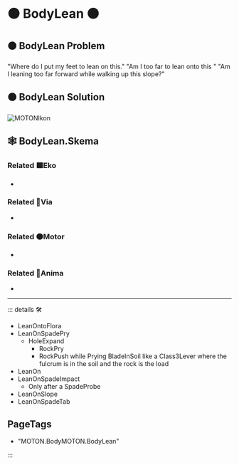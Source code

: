 # 🟠 <motor>BodyLean</motor>  🟠

## 🟠 BodyLean Problem

"Where do I put my feet to lean on this."
"Am I too far to lean onto this "
"Am I leaning too far forward while walking up this slope?"

## 🟠 BodyLean Solution

![MOTONIkon](/Ikon/Motor_Ikon.png)

## 🕸 BodyLean.Skema

### Related 🟩<ekos>Eko</ekos>

-

### Related 🔻<via>Via</via>

-

### Related 🟠<motor>Motor</motor>

-

### Related 💜<anima>Anima</anima>

-

---

<!-- =================================================== -->
<!-- =================================================== -->
<!-- =================================================== -->
<!-- =================================================== -->
<!-- =================================================== -->
::: details 🛠

- LeanOntoFlora
- LeanOnSpadePry
    - HoleExpand
        - RockPry
        - RockPush while Prying BladeInSoil like a Class3Lever where the fulcrum is in the soil and the rock is the load
- LeanOn
- LeanOnSpadeImpact
    - Only after a SpadeProbe
- LeanOnSlope
- LeanOnSpadeTab

<h2>PageTags</h2>

- "MOTON.BodyMOTON.BodyLean"

:::
